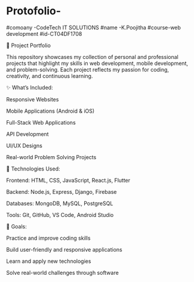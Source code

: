 # Protofolio-
#comoany -CodeTech IT SOLUTIONS 
#name -K.Poojitha
#course-web development 
#id-CT04DF1708

💼 Project Portfolio

This repository showcases my collection of personal and professional projects that highlight my skills in web development, mobile development, and problem-solving. Each project reflects my passion for coding, creativity, and continuous learning.

✨ What’s Included:

Responsive Websites

Mobile Applications (Android & iOS)

Full-Stack Web Applications

API Development

UI/UX Designs

Real-world Problem Solving Projects


🚀 Technologies Used:

Frontend: HTML, CSS, JavaScript, React.js, Flutter

Backend: Node.js, Express, Django, Firebase

Databases: MongoDB, MySQL, PostgreSQL

Tools: Git, GitHub, VS Code, Android Studio


🎯 Goals:

Practice and improve coding skills

Build user-friendly and responsive applications

Learn and apply new technologies

Solve real-world challenges through software
